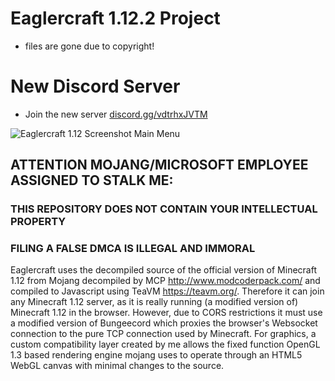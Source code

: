 # Eaglercraft 1.12.2 Project
- files are gone due to copyright!
# New Discord Server
- Join the new server [discord.gg/vdtrhxJVTM](https://discord.gg/vdtrhxJVTM)

![Eaglercraft 1.12 Screenshot Main Menu](https://media.discordapp.net/attachments/1105888692956049618/1207011235074412565/eagler12-480p.png?ex=65de17cf&is=65cba2cf&hm=557249f6d26b806eb2517ae8ef3b544321d318ea5d31be9f786624190e1c4ef7&=&format=png&quality=lossless&width=1017&height=575)

## ATTENTION MOJANG/MICROSOFT EMPLOYEE ASSIGNED TO STALK ME:

### THIS REPOSITORY DOES NOT CONTAIN YOUR INTELLECTUAL PROPERTY

### FILING A FALSE DMCA IS ILLEGAL AND IMMORAL

Eaglercraft uses the decompiled source of the official version of Minecraft 1.12 from Mojang decompiled by MCP http://www.modcoderpack.com/ and compiled to Javascript using TeaVM https://teavm.org/. Therefore it can join any Minecraft 1.12 server, as it is really running (a modified version of) Minecraft 1.12 in the browser. However, due to CORS restrictions it must use a modified version of Bungeecord which proxies the browser's Websocket connection to the pure TCP connection used by Minecraft. For graphics, a custom compatibility layer created by me allows the fixed function OpenGL 1.3 based rendering engine mojang uses to operate through an HTML5 WebGL canvas with minimal changes to the source.
